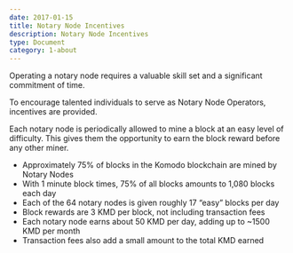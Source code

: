 ```yaml
---
date: 2017-01-15
title: Notary Node Incentives
description: Notary Node Incentives
type: Document
category: 1-about
---
```

Operating a notary node requires a valuable skill set and a significant commitment of time.

To encourage talented individuals to serve as Notary Node Operators, incentives are provided.

Each notary node is periodically allowed to mine a block at an easy level of difficulty. This gives them the opportunity to earn the block reward before any other miner.

* Approximately 75% of blocks in the Komodo blockchain are mined by Notary Nodes
* With 1 minute block times, 75% of all blocks amounts to 1,080 blocks each day
* Each of the 64 notary nodes is given roughly 17 “easy” blocks per day
* Block rewards are 3 KMD per block, not including transaction fees
* Each notary node earns about 50 KMD per day, adding up to ~1500 KMD per month
* Transaction fees also add a small amount to the total KMD earned
